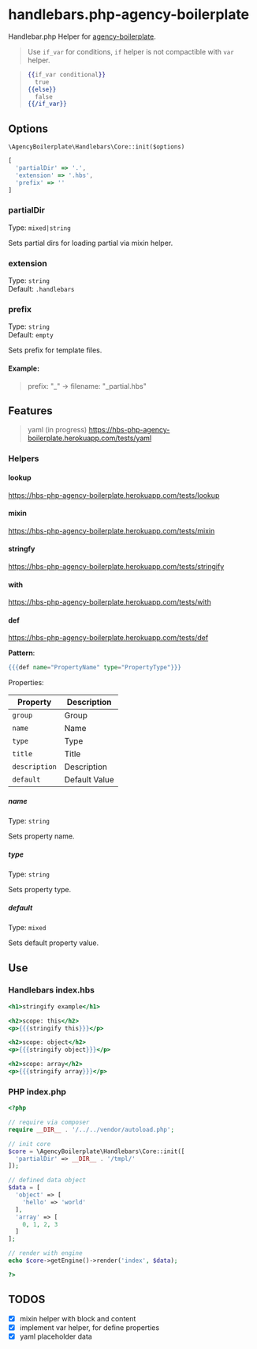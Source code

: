 # handlebars.php-agency-boilerplate

Handlebar.php Helper for [agency-boilerplate](https://github.com/StephanGerbeth/agency-boilerplate).

> Use `if_var` for conditions, `if` helper is not compactible with `var` helper.

> ```mustache
> {{if_var conditional}}
>   true
> {{else}}
>   false
> {{/if_var}}
> ```

## Options

`\AgencyBoilerplate\Handlebars\Core::init($options)`

```javascript
[
  'partialDir' => '.',
  'extension' => '.hbs',
  'prefix' => ''
]
```

### partialDir

Type: `mixed|string`

Sets partial dirs for loading partial via mixin helper.

### extension

Type: `string`<br>
Default: `.handlebars`

### prefix

Type: `string`<br>
Default: `empty`

Sets prefix for template files.

#### Example:

> prefix: "_" -> filename: "_partial.hbs"

## Features

> yaml (in progress) <https://hbs-php-agency-boilerplate.herokuapp.com/tests/yaml>

### Helpers

#### lookup

<https://hbs-php-agency-boilerplate.herokuapp.com/tests/lookup>

#### mixin

<https://hbs-php-agency-boilerplate.herokuapp.com/tests/mixin>

#### stringfy

<https://hbs-php-agency-boilerplate.herokuapp.com/tests/stringify>

#### with

<https://hbs-php-agency-boilerplate.herokuapp.com/tests/with>

#### def

<https://hbs-php-agency-boilerplate.herokuapp.com/tests/def>

**Pattern**:

```mustache
{{{def name="PropertyName" type="PropertyType"}}}
```

Properties:

Property      | Description
------------- | -------------
`group`       | Group
`name`        | Name
`type`        | Type
`title`       | Title
`description` | Description
`default`     | Default Value

##### name

Type: `string`

Sets property name.

##### type

Type: `string`

Sets property type.

##### default

Type: `mixed`

Sets default property value.

## Use

### Handlebars index.hbs

```mustache
<h1>stringify example</h1>

<h2>scope: this</h2>
<p>{{{stringify this}}}</p>

<h2>scope: object</h2>
<p>{{{stringify object}}}</p>

<h2>scope: array</h2>
<p>{{{stringify array}}}</p>
```

### PHP index.php

```php
<?php

// require via composer
require __DIR__ . '/../../vendor/autoload.php';

// init core
$core = \AgencyBoilerplate\Handlebars\Core::init([
  'partialDir' => __DIR__ . '/tmpl/'
]);

// defined data object
$data = [
  'object' => [
    'hello' => 'world'
  ],
  'array' => [
    0, 1, 2, 3
  ]
];

// render with engine
echo $core->getEngine()->render('index', $data);

?>
```

## TODOS

- [x] mixin helper with block and content
- [x] implement var helper, for define properties
- [x] yaml placeholder data
